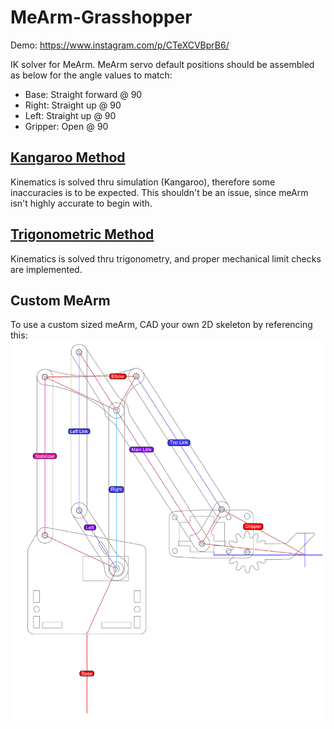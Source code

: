 # MeArm-Grasshopper
Demo: https://www.instagram.com/p/CTeXCVBprB6/

IK solver for MeArm. MeArm servo default positions should be assembled as below for the angle values to match:
- Base: Straight forward @ 90
- Right: Straight up @ 90
- Left: Straight up @ 90
- Gripper: Open @ 90



## [Kangaroo Method](https://github.com/lin-ycv/MeArm-Grasshopper/blob/main/meArm_InverseKinematics_K2.gh)
Kinematics is solved thru simulation (Kangaroo), therefore some inaccuracies is to be expected. This shouldn't be an issue, since meArm isn't highly accurate to begin with.


## [Trigonometric Method](https://github.com/lin-ycv/MeArm-Grasshopper/blob/main/meArm_InverseKinematics.gh)
Kinematics is solved thru trigonometry, and proper mechanical limit checks are implemented.


## Custom MeArm
To use a custom sized meArm, CAD your own 2D skeleton by referencing this:
![](https://github.com/lin-ycv/MeArm-Grasshopper/blob/main/meArmSkeleton.png)
